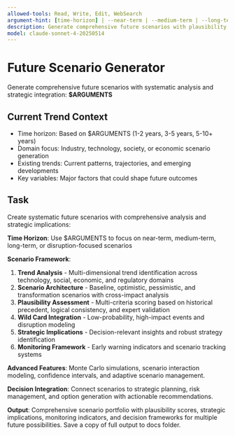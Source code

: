 ```yaml
---
allowed-tools: Read, Write, Edit, WebSearch
argument-hint: [time-horizon] | --near-term | --medium-term | --long-term | --disruption-focus
description: Generate comprehensive future scenarios with plausibility scoring, trend integration, and strategic implications
model: claude-sonnet-4-20250514
---
```


# Future Scenario Generator

Generate comprehensive future scenarios with systematic analysis and strategic integration: **$ARGUMENTS**

## Current Trend Context

- Time horizon: Based on $ARGUMENTS (1-2 years, 3-5 years, 5-10+ years)
- Domain focus: Industry, technology, society, or economic scenario generation
- Existing trends: Current patterns, trajectories, and emerging developments
- Key variables: Major factors that could shape future outcomes

## Task

Create systematic future scenarios with comprehensive analysis and strategic implications:

**Time Horizon**: Use $ARGUMENTS to focus on near-term, medium-term, long-term, or disruption-focused scenarios

**Scenario Framework**:

1. **Trend Analysis** - Multi-dimensional trend identification across technology, social, economic, and regulatory domains
2. **Scenario Architecture** - Baseline, optimistic, pessimistic, and transformation scenarios with cross-impact analysis
3. **Plausibility Assessment** - Multi-criteria scoring based on historical precedent, logical consistency, and expert validation
4. **Wild Card Integration** - Low-probability, high-impact events and disruption modeling
5. **Strategic Implications** - Decision-relevant insights and robust strategy identification
6. **Monitoring Framework** - Early warning indicators and scenario tracking systems

**Advanced Features**: Monte Carlo simulations, scenario interaction modeling, confidence intervals, and adaptive scenario management.

**Decision Integration**: Connect scenarios to strategic planning, risk management, and option generation with actionable recommendations.

**Output**: Comprehensive scenario portfolio with plausibility scores, strategic implications, monitoring indicators, and decision frameworks for multiple future possibilities. Save a copy of full output to docs folder.